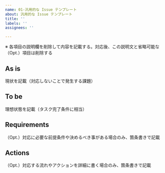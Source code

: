 ```yaml
---
name: 01-汎用的な Issue テンプレート
about: 汎用的な Issue テンプレート
title: ''
labels: ''
assignees: ''

---
```


※ 各項目の説明欄を削除して内容を記載する。対応後、この説明文と省略可能な（Opt.）項目は削除する

## As is
現状を記載（対応しないことで発生する課題）

## To be 
理想状態を記載（タスク完了条件に相当）

## Requirements
（Opt.）対応に必要な前提条件や決めるべき事がある場合のみ、箇条書きで記載

## Actions
（Opt.）対応する流れやアクションを詳細に書く場合のみ、箇条書きで記載

